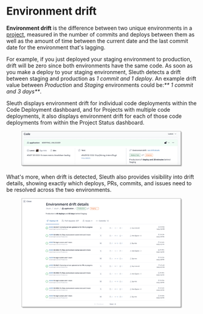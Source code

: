 # Environment drift

**Environment drift** is the difference between two unique environments in a [project](../projects/), measured in the number of commits and deploys between them as well as the amount of time between the current date and the last commit date for the environment that's lagging.

For example, if you just deployed your staging environment to production, drift will be zero since both environments have the same code. As soon as you make a deploy to your staging environment, Sleuth detects a drift between staging and production as _1 commit and 1 deploy_. An example drift value between _Production_ and _Staging_ environments could be:_\*\* 1 commit and 3 days\*\*_.

Sleuth displays environment drift for individual code deployments within the Code Deployment dashboard, and for Projects with multiple code deployments, it also displays environment drift for each of those code deployments from within the Project Status dashboard.

<figure><img src="../../.gitbook/assets/image (1) (1).png" alt=""><figcaption></figcaption></figure>

What's more, when drift is detected, Sleuth also provides visibility into drift details, showing exactly which deploys, PRs, commits, and issues need to be resolved across the two environments.

<figure><img src="../../.gitbook/assets/image.png" alt=""><figcaption></figcaption></figure>
